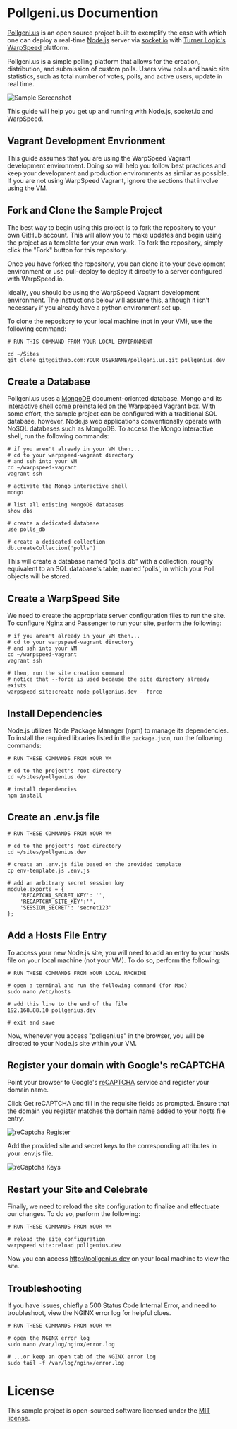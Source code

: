 # Pollgeni.us Documention
[Pollgeni.us](http://pollgeni.us) is an open source project built to exemplify the ease with which one can deploy a real-time [Node.js](https://nodejs.org/) server via [socket.io](http://socket.io/) with [Turner Logic's](http://tunerlogic.com) [WarpSpeed](https://warpspeed.io) platform.

Pollgeni.us is a simple polling platform that allows for the creation, distribution, and submission of custom polls. Users view polls and basic site statistics, such as total number of votes, polls, and active users, update in real time.

![Sample Screenshot](http://pollgeni.us/img/landing_page_screenshot.png)

This guide will help you get up and running with Node.js, socket.io and WarpSpeed.


## Vagrant Development Envrionment

This guide assumes that you are using the WarpSpeed Vagrant development environment. Doing so will help you follow best practices and keep your development and production environments as similar as possible. If you are not using WarpSpeed Vagrant, ignore the sections that involve using the VM.

## Fork and Clone the Sample Project
The best way to begin using this project is to fork the repository to your own GitHub account. This will allow you to make updates and begin using the project as a template for your own work. To fork the repository, simply click the "Fork" button for this repository.

Once you have forked the repository, you can clone it to your development environment or use pull-deploy to deploy it directly to a server configured with WarpSpeed.io.

Ideally, you should be using the WarpSpeed Vagrant development environment. The instructions below will assume this, although it isn't necessary if you already have a python environment set up.

To clone the repository to your local machine (not in your VM), use the following command:

```
# RUN THIS COMMAND FROM YOUR LOCAL ENVIRONMENT

cd ~/Sites
git clone git@github.com:YOUR_USERNAME/pollgeni.us.git pollgenius.dev
```

## Create a Database

Pollgeni.us uses a [MongoDB](https://www.mongodb.org/) document-oriented database. Mongo and its interactive shell come preinstalled on the Warpspeed Vagrant box. With some effort, the sample project can be configured with a traditional SQL database, however, Node.js web applications conventionally operate with NoSQL databases such as MongoDB. To access the Mongo interactive shell, run the following commands: 

```
# if you aren't already in your VM then...
# cd to your warpspeed-vagrant directory
# and ssh into your VM
cd ~/warpspeed-vagrant
vagrant ssh

# activate the Mongo interactive shell
mongo

# list all existing MongoDB databases
show dbs

# create a dedicated database
use polls_db

# create a dedicated collection
db.createCollection('polls')
```

This will create a database named "polls_db" with a collection, roughly equivalent to an SQL database's table, named 'polls', in which your Poll objects will be stored.

## Create a WarpSpeed Site

We need to create the appropriate server configuration files to run the site. To configure Nginx and Passenger to run your site, perform the following:

```
# if you aren't already in your VM then...
# cd to your warpspeed-vagrant directory
# and ssh into your VM
cd ~/warpspeed-vagrant
vagrant ssh

# then, run the site creation command
# notice that --force is used because the site directory already exists
warpspeed site:create node pollgenius.dev --force
```

## Install Dependencies

Node.js utilizes Node Package Manager (npm) to manage its dependencies. To install the required libraries listed in the `package.json`, run the following commands: 

```
# RUN THESE COMMANDS FROM YOUR VM

# cd to the project's root directory
cd ~/sites/pollgenius.dev

# install dependencies
npm install
```

## Create an .env.js file

```
# RUN THESE COMMANDS FROM YOUR VM

# cd to the project's root directory
cd ~/sites/pollgenius.dev

# create an .env.js file based on the provided template
cp env-template.js .env.js

# add an arbitrary secret session key
module.exports = {
	'RECAPTCHA_SECRET_KEY': '',
	'RECAPTCHA_SITE_KEY':'',
	'SESSION_SECRET': 'secret123'
};
```
## Add a Hosts File Entry

To access your new Node.js site, you will need to add an entry to your hosts file on your local machine (not your VM). To do so, perform the following:

```
# RUN THESE COMMANDS FROM YOUR LOCAL MACHINE

# open a terminal and run the following command (for Mac)
sudo nano /etc/hosts

# add this line to the end of the file
192.168.88.10 pollgenius.dev

# exit and save
```
Now, whenever you access "pollgeni.us" in the browser, you will be directed to your Node.js site within your VM.

## Register your domain with Google's reCAPTCHA
Point your browser to Google's [reCAPTCHA](https://www.google.com/recaptcha/intro/index.html) service and register your domain name.

Click Get reCAPTCHA and fill in the requisite fields as prompted. Ensure that the domain you register matches the domain name added to your hosts file entry.

![reCaptcha Register](http://pollgeni.us/img/register_domain_recaptcha.png)

Add the provided site and secret keys to the corresponding attributes in your .env.js file.

![reCaptcha Keys](http://pollgeni.us/img/recaptcha_keys.png)

## Restart your Site and Celebrate
Finally, we need to reload the site configuration to finalize and effectuate our changes. To do so, perform the following:

```
# RUN THESE COMMANDS FROM YOUR VM

# reload the site configuration
warpspeed site:reload pollgenius.dev
```

Now you can access http://pollgenius.dev on your local machine to view the site.

## Troubleshooting

If you have issues, chiefly a 500 Status Code Internal Error, and need to troubleshoot, view the NGINX error log for helpful clues.

```
# RUN THESE COMMANDS FROM YOUR VM

# open the NGINX error log
sudo nano /var/log/nginx/error.log

# ...or keep an open tab of the NGINX error log
sudo tail -f /var/log/nginx/error.log
```

# License
This sample project is open-sourced software licensed under the [MIT license](http://opensource.org/licenses/MIT).

